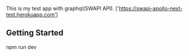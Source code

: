 This is my test app with graphql(SWAPI API). 
['https://swapi-apollo-next-test.herokuapp.com']

## Getting Started

npm run dev

